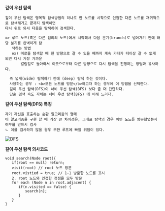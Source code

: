 <b>깊이 우선 탐색</b>
```
깊이 우선 탐색은 맹목적 탐색방법의 하나로 한 노드를 시작으로 인접한 다른 노드를 재귀적으로 탐색해가고 끝까지 탐색하면 
다시 위로 와서 다음을 탐색하여 검색한다. 

=> 루트 노드(혹은 다른 임의의 노드)에서 시작해서 다음 분기(branch)로 넘어가기 전에 해당 분기를 완벽하게 탐
   색하는 방법 
   ex) 미로를 탐색할 때 한 방향으로 갈 수 있을 때까지 계속 가다가 더이상 갈 수 없게 되면 다시 가장 가까운 
       갈림길로 돌아와서 이곳으로부터 다른 방향으로 다시 탐색을 진행하는 방법과 유사하다. 
      
  즉 넓게(wide) 탐색하기 전에 (deep) 탐색 하는 것이다. 
  사용하는 경우 : <b>모든 노드를 방문</b>하고자 하는 경우에 이 방법을 선택한다. 
  깊이 우선 탐색(DFS)이 너비 우선 탐색(BFS) 보다 좀 더 간단하다. 
  단순 검색 속도 자체는 너비 우선 탐색(BFS) 에 비해 느리다. 
```

<b>깊이 우선 탐색(DFS) 특징 </b>
```
자기 자신을 호출하는 순환 알고리즘의 형태 
이 알고리즘을 구현 할 때 가장 큰 차이점은, 그래프 탐색의 경우 어떤 노드를 방문했엇는지 여부를 반드시 검사 
ㄴ 이를 검사하지 않을 경우 무한 루프에 빠질 위험이 있다. 
```

![DFS](https://user-images.githubusercontent.com/54971846/81772327-85880f00-9520-11ea-9bc2-cd78a2ab3ba0.jpg)

<b>깊이 우선 탐색 의사코드</b>
``` 
void search(Node root){
   if(root == null) return; 
   visit(root) // root 노드 방문 
   root.vistied = true; // 1-1 방문한 노드를 표시 
   2. root 노드와 인접한 정점을 모두 방문 
   for each (Node n in root.adjacent) {
      if(n.visited == false) {
         search(n); 
      }
   }
} 
```


